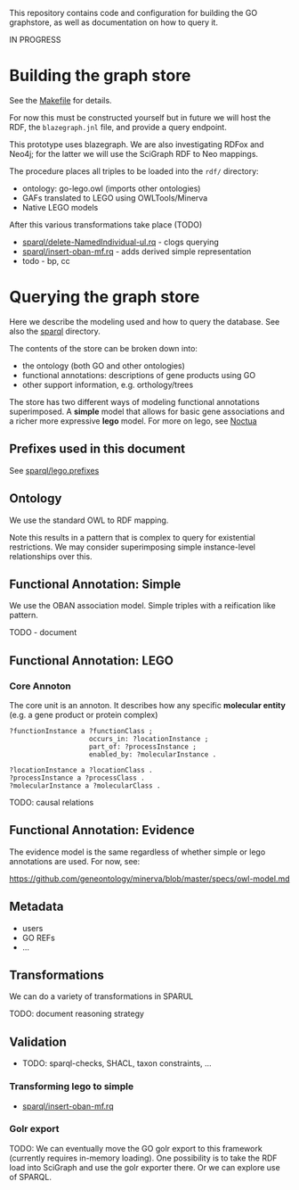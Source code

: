 This repository contains code and configuration for building the GO
graphstore, as well as documentation on how to query it.

IN PROGRESS

# Building the graph store

See the [Makefile](Makefile) for details.

For now this must be constructed yourself but in future we will host
the RDF, the `blazegraph.jnl` file, and provide a query endpoint.

This prototype uses blazegraph. We are also investigating RDFox and
Neo4j; for the latter we will use the SciGraph RDF to Neo mappings.

The procedure places all triples to be loaded into the `rdf/` directory:

 * ontology: go-lego.owl (imports other ontologies)
 * GAFs translated to LEGO using OWLTools/Minerva
 * Native LEGO models

After this various transformations take place (TODO)

 * [sparql/delete-NamedIndividual-ul.rq](sparql/delete-NamedIndividual-ul.rq) - clogs querying
 * [sparql/insert-oban-mf.rq](sparql/insert-oban-mf.rq) - adds derived simple representation
 * todo - bp, cc 

# Querying the graph store

Here we describe the modeling used and how to query the database. See also the [sparql](sparql) directory.

The contents of the store can be broken down into:

 * the ontology (both GO and other ontologies)
 * functional annotations: descriptions of gene products using GO
 * other support information, e.g. orthology/trees

The store has two different ways of modeling functional annotations
superimposed. A __simple__ model that allows for basic gene
associations and a richer more expressive __lego__ model. For more on
lego, see [Noctua](http://noctua.berkeleybop.org/)

## Prefixes used in this document

See [sparql/lego.prefixes](sparql/lego.prefixes)

## Ontology

We use the standard OWL to RDF mapping.

Note this results in a pattern that is complex to query for
existential restrictions. We may consider superimposing simple
instance-level relationships over this.

## Functional Annotation: Simple

We use the OBAN association model. Simple triples with a reification like pattern.

TODO - document

## Functional Annotation: LEGO

### Core Annoton

The core unit is an annoton. It describes how any specific __molecular entity__ (e.g. a gene product or protein complex) 

    ?functionInstance a ?functionClass ;
                        occurs_in: ?locationInstance ;
                        part_of: ?processInstance ;
                        enabled_by: ?molecularInstance .
    
    ?locationInstance a ?locationClass .
    ?processInstance a ?processClass .
    ?molecularInstance a ?molecularClass .

TODO: causal relations

## Functional Annotation: Evidence

The evidence model is the same regardless of whether simple or lego annotations are used. For now, see:

https://github.com/geneontology/minerva/blob/master/specs/owl-model.md

## Metadata

 * users
 * GO REFs
 * ...

## Transformations

We can do a variety of transformations in SPARUL

TODO: document reasoning strategy

## Validation

 * TODO: sparql-checks, SHACL, taxon constraints, ...

### Transforming lego to simple

 * [sparql/insert-oban-mf.rq](sparql/insert-oban-mf.rq)

### Golr export

TODO: We can eventually move the GO golr export to this framework
(currently requires in-memory loading). One possibility is to take the
RDF load into SciGraph and use the golr exporter there. Or we can
explore use of SPARQL.

